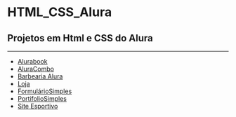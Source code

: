 # HTML_CSS_Alura
 <h2>Projetos em Html e CSS do Alura</h2>

 <hr>
<ul>
<li><a href="https://leoxavier95.github.io/HTML_CSS_Alura\Projetos\Alurabook/">Alurabook</a>
    <li><a href="https://leoxavier95.github.io/HTML_CSS_Alura\Projetos\AluraCombo/">AluraCombo</a>
    <li><a href="https://leoxavier95.github.io/HTML_CSS_Alura/Projetos/BarbeariaAlura/">Barbearia Alura</a>
    <li><a href="https://leoxavier95.github.io\HTML_CSS_Alura\Projetos\e-comerce">Loja</a>
    <li><a href="https://leoxavier95.github.io/HTML_CSS_Alura\Projetos\formulario1/">FormulárioSimples</a>
    <li><a href="https://leoxavier95.github.io/HTML_CSS_Alura\Projetos\Portifolio1/">PortifolioSimples</a>
    <li><a href="https://leoxavier95.github.io/Alura\HTML_CSS_Alura\Projetos/Site_radical">Site Esportivo</a>
</ul>
